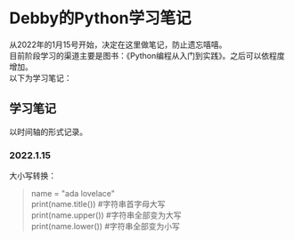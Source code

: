# Debby的Python学习笔记
从2022年的1月15号开始，决定在这里做笔记，防止遗忘嘻嘻。  
目前阶段学习的渠道主要是图书：《Python编程从入门到实践》。之后可以依程度增加。  
以下为学习笔记：  
## 学习笔记
以时间轴的形式记录。
### 2022.1.15
大小写转换：  
> name = "ada lovelace"  
> print(name.title()) #字符串首字母大写  
> print(name.upper()) #字符串全部变为大写  
> print(name.lower()) #字符串全部变为小写  

